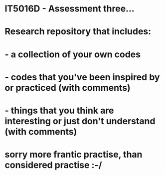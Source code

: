 # IT5016D - Assessment three...
# Research repository that includes:
# -  a collection of your own codes
# -  codes that you've been inspired by or practiced (with comments)
# -  things that you think are interesting or just don't understand (with comments)
# sorry more frantic practise, than considered practise :-/
